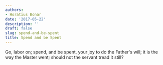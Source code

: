 ```yaml
---
authors:
- Horatius Bonar
date: '2017-05-22'
description: ''
draft: false
slug: spend-and-be-spent
title: Spend and be Spent
---
```


Go, labor on;
spend, and be spent,
your joy to do the Father's will;
it is the way the Master went;
should not the servant tread it still?



